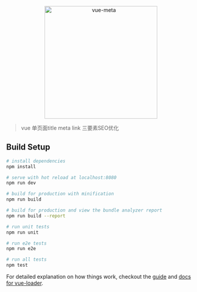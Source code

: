 <p align="center">
  <img src='http://img.souche.com/f2e/2bce899682f76be6f90cf05104d361e6.png' width='300' alt="vue-meta">
</div>

> vue 单页面title meta link 三要素SEO优化

## Build Setup

``` bash
# install dependencies
npm install

# serve with hot reload at localhost:8080
npm run dev

# build for production with minification
npm run build

# build for production and view the bundle analyzer report
npm run build --report

# run unit tests
npm run unit

# run e2e tests
npm run e2e

# run all tests
npm test
```

For detailed explanation on how things work, checkout the [guide](http://vuejs-templates.github.io/webpack/) and [docs for vue-loader](http://vuejs.github.io/vue-loader).
